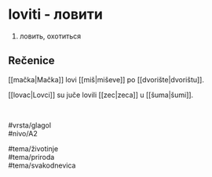 # loviti - ловити

1. ловить, охотиться  

## Rečenice

[[mačka|Mačka]] lovi [[miš|miševe]] po [[dvorište|dvorištu]].  

[[lovac|Lovci]] su juče lovili [[zec|zeca]] u [[šuma|šumi]].  

<br>

#vrsta/glagol  
#nivo/A2  

#tema/životinje  
#tema/priroda  
#tema/svakodnevica  
